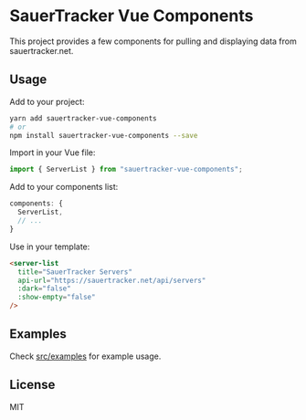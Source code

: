 # SauerTracker Vue Components

This project provides a few components for pulling and displaying data from
sauertracker.net.

## Usage

Add to your project:

```bash
yarn add sauertracker-vue-components
# or
npm install sauertracker-vue-components --save
```

Import in your Vue file:

```javascript
import { ServerList } from "sauertracker-vue-components";
```

Add to your components list:

```javascript
components: {
  ServerList,
  // ...
}
```

Use in your template:

```html
<server-list
  title="SauerTracker Servers"
  api-url="https://sauertracker.net/api/servers"
  :dark="false"
  :show-empty="false"
/>
```

## Examples

Check
[src/examples](https://github.com/AngrySnout/sauertracker-vue-components/tree/master/src/examples)
for example usage.

## License

MIT
